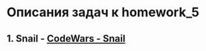 # Описания задач к homework_5

## 1. Snail - [CodeWars - Snail]
[CodeWars - Snail]: https://www.codewars.com/kata/521c2db8ddc89b9b7a0000c1/train/javascript

